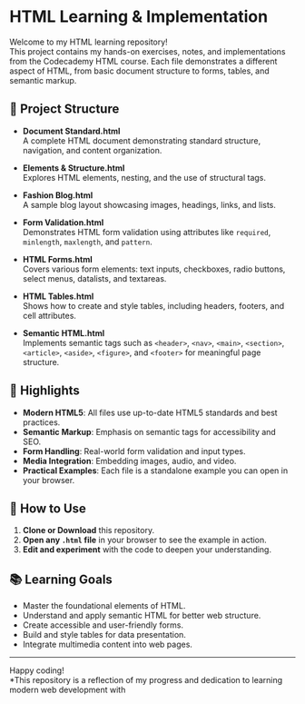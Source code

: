# HTML Learning & Implementation

Welcome to my HTML learning repository!  
This project contains my hands-on exercises, notes, and implementations from the Codecademy HTML course. Each file demonstrates a different aspect of HTML, from basic document structure to forms, tables, and semantic markup.

## 📁 Project Structure

- **Document Standard.html**  
  A complete HTML document demonstrating standard structure, navigation, and content organization.

- **Elements & Structure.html**  
  Explores HTML elements, nesting, and the use of structural tags.

- **Fashion Blog.html**  
  A sample blog layout showcasing images, headings, links, and lists.

- **Form Validation.html**  
  Demonstrates HTML form validation using attributes like `required`, `minlength`, `maxlength`, and `pattern`.

- **HTML Forms.html**  
  Covers various form elements: text inputs, checkboxes, radio buttons, select menus, datalists, and textareas.

- **HTML Tables.html**  
  Shows how to create and style tables, including headers, footers, and cell attributes.

- **Semantic HTML.html**  
  Implements semantic tags such as `<header>`, `<nav>`, `<main>`, `<section>`, `<article>`, `<aside>`, `<figure>`, and `<footer>` for meaningful page structure.

## 🚀 Highlights

- **Modern HTML5**: All files use up-to-date HTML5 standards and best practices.
- **Semantic Markup**: Emphasis on semantic tags for accessibility and SEO.
- **Form Handling**: Real-world form validation and input types.
- **Media Integration**: Embedding images, audio, and video.
- **Practical Examples**: Each file is a standalone example you can open in your browser.

## 🌟 How to Use

1. **Clone or Download** this repository.
2. **Open any `.html` file** in your browser to see the example in action.
3. **Edit and experiment** with the code to deepen your understanding.

## 📚 Learning Goals

- Master the foundational elements of HTML.
- Understand and apply semantic HTML for better web structure.
- Create accessible and user-friendly forms.
- Build and style tables for data presentation.
- Integrate multimedia content into web pages.

---

Happy coding!  
*This repository is a reflection of my progress and dedication to learning modern web development with
